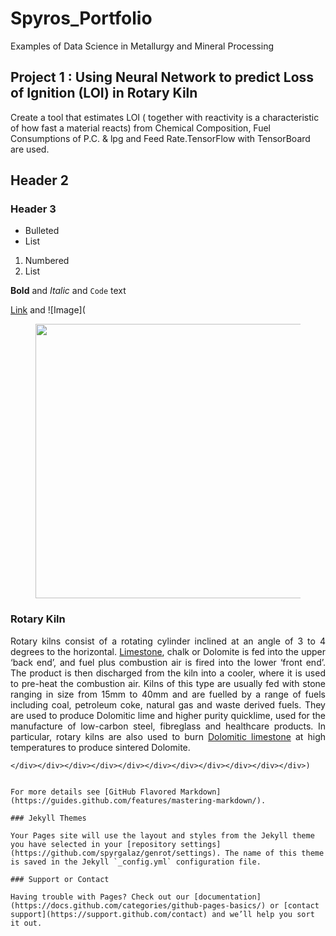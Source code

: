 

# Spyros_Portfolio
Examples of Data Science in Metallurgy and Mineral Processing



## Project 1 : Using Neural Network to predict Loss of Ignition (LOI) in Rotary Kiln
Create a tool that estimates LOI ( together with reactivity is a characteristic of how fast a material reacts) from Chemical Composition, Fuel Consumptions of P.C. & lpg and Feed Rate.TensorFlow with TensorBoard are used.  
## Header 2
### Header 3

- Bulleted
- List

1. Numbered
2. List

**Bold** and _Italic_ and `Code` text

[Link](https://www.eula.eu/about-lime-and-applications/production/kiln-types/) and ![Image](<div class="container"><div class="vc_row vc_row_fluid "><div class="wpb_column agni_column_container agni_column vc_column_container vc_col-sm-12"><div class="agni_column-inner vc_column-inner text-left"><div class="section-column-bg-container section-column-bg-container-agni-column-52021 "><div class="section-column-bg section-column-bg-color "></div></div><div class="wpb_wrapper"><div id="agni-row-inner-47477" class="section-row-inner vc_inner "><div class="section-row-inner-bg-container section-row-inner-bg-container-agni-row-inner-47477"><div class="section-row-inner-bg section-row-inner-bg-color "></div></div><div class="vc_row vc_row_fluid vc_row-o-equal-height vc_row-flex"><div class="wpb_column agni_column_container vc_column_container vc_col-sm-6"><div class="section-column-bg-container section-column-bg-container-agni-column-31545"><div class="section-column-inner-bg section-column-inner-bg-color "></div></div><div class="agni_column-inner vc_column-inner text-left"><div class="wpb_wrapper"><div class=" agni-image custom-image-container text-left">
			<figure class="agni-image-figure"><img width="784" height="439" src="https://www.eula.eu/wp-content/uploads/2019/03/diag-rotarykiln02.jpg" class="fullwidth-image attachment-large  attachment-large" alt="" srcset="https://www.eula.eu/wp-content/uploads/2019/03/diag-rotarykiln02.jpg 784w, https://www.eula.eu/wp-content/uploads/2019/03/diag-rotarykiln02-300x168.jpg 300w, https://www.eula.eu/wp-content/uploads/2019/03/diag-rotarykiln02-768x430.jpg 768w" sizes="(max-width: 784px) 100vw, 784px"><figcaption class="vc_figure-caption"></figcaption></figure></div></div></div></div><div class="wpb_column agni_column_container vc_column_container vc_col-sm-6"><div class="section-column-bg-container section-column-bg-container-agni-column-40464"><div class="section-column-inner-bg section-column-inner-bg-color "></div></div><div class="agni_column-inner vc_column-inner text-left"><div class="wpb_wrapper"><div class="agni_custom_heading page-scroll"><h3 class="vc_custom_heading agni_custom_heading_content " style="text-align: left; "><span>Rotary Kiln</span></h3></div><div class="agni_text_column agni-text-block ">
		<p style="text-align: justify;">Rotary kilns consist of a rotating cylinder inclined at an angle of 3 to 4 degrees to the horizontal. <a aria-describedby="tt" href="https://www.eula.eu/glossary/limestone/" class="glossaryLink" data-cmtooltip="<div class=glossaryItemTitle>Limestone</div><div class=glossaryItemBody><p>Sedimentary rock composed of the mineral calcite (calcium carbonate or CaCO3).</p></div>">Limestone</a>, chalk or Dolomite is fed into the upper ‘back end’, and fuel plus combustion air is fired into the lower ‘front end’. The product is then discharged from the kiln into a cooler, where it is used to pre-heat the combustion air. Kilns of this type are usually fed with stone ranging in size from 15mm to 40mm and are fuelled by a range of fuels including coal, petroleum coke, natural gas and waste derived fuels. They are used to produce Dolomitic lime and higher purity quicklime, used for the manufacture of low-carbon steel, fibreglass and healthcare products. In particular, rotary kilns are also used to burn <a aria-describedby="tt" href="https://www.eula.eu/glossary/dolomitic-limestone/" class="glossaryLink" data-cmtooltip="<div class=glossaryItemTitle>Dolomitic limestone</div><div class=glossaryItemBody><p>Limestone that includes small amounts of the mineral dolomite.</p></div>">Dolomitic limestone</a> at high temperatures to produce sintered Dolomite.</p>

	</div></div></div></div></div></div></div></div></div></div></div>)
```

For more details see [GitHub Flavored Markdown](https://guides.github.com/features/mastering-markdown/).

### Jekyll Themes

Your Pages site will use the layout and styles from the Jekyll theme you have selected in your [repository settings](https://github.com/spyrgalaz/genrot/settings). The name of this theme is saved in the Jekyll `_config.yml` configuration file.

### Support or Contact

Having trouble with Pages? Check out our [documentation](https://docs.github.com/categories/github-pages-basics/) or [contact support](https://support.github.com/contact) and we’ll help you sort it out.
